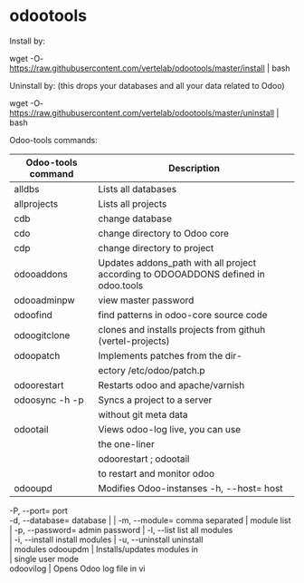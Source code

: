 # odootools


Install by:


wget -O- https://raw.githubusercontent.com/vertelab/odootools/master/install | bash


Uninstall by: (this drops your databases and all your data related to Odoo)

wget -O- https://raw.githubusercontent.com/vertelab/odootools/master/uninstall | bash


Odoo-tools commands:

Odoo-tools command |Description
--- | --- 
 alldbs                    | Lists all databases             
 allprojects               | Lists all projects              
 cdb                       | change database                 
 cdo                       | change directory to Odoo core   
 cdp                       | change directory to project     
 odooaddons                | Updates addons_path with all project according to ODOOADDONS defined in odoo.tools           
 odooadminpw               | view master password            
 odoofind <pattern>        | find patterns in odoo-core source code                     
 odoogitclone <project>    | clones and installs projects from githuh (vertel-projects)   
 odoopatch                 | Implements patches from the dir-
                           | ectory /etc/odoo/patch.p        
 odoorestart               | Restarts odoo and apache/varnish 
 odoosync -h <host> -p <project> | Syncs a project to a server      
               | without git meta data           
 odootail                  | Views odoo-log live, you can use
                           | the one-liner                   
                           | odoorestart ; odootail          
                           | to restart and monitor odoo     
|odooupd                   | Modifies Odoo-instanses  -h, --host=	host 
-P, --port=	port               
-d, --database=	database       |
                           |  -m, --module=	comma separated
                           |                  module list    
                           |  -p, --password=	admin password 
                           |  -l, --list	list all modules   
                           |  -i, --install	install modules
                           |  -u, --uninstall	uninstall      
                           |                         modules 
 odooupdm <database>       | Installs/updates modules in     
          <modulelist>     | single user mode                
 odoovilog                 | Opens Odoo log file in vi       
 
